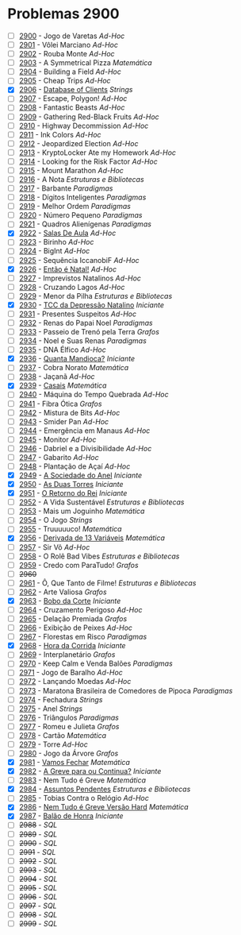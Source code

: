 # Problemas 2900

  - [ ]  [2900](https://www.urionlinejudge.com.br/judge/pt/problems/view/2900) - Jogo de Varetas *Ad-Hoc*
  - [ ]  [2901](https://www.urionlinejudge.com.br/judge/pt/problems/view/2901) - Vôlei Marciano *Ad-Hoc*
  - [ ]  [2902](https://www.urionlinejudge.com.br/judge/pt/problems/view/2902) - Rouba Monte *Ad-Hoc*
  - [ ]  [2903](https://www.urionlinejudge.com.br/judge/pt/problems/view/2903) - A Symmetrical Pizza *Matemática*
  - [ ]  [2904](https://www.urionlinejudge.com.br/judge/pt/problems/view/2904) - Building a Field *Ad-Hoc*
  - [ ]  [2905](https://www.urionlinejudge.com.br/judge/pt/problems/view/2905) - Cheap Trips *Ad-Hoc*
  - [x]  [2906](https://www.urionlinejudge.com.br/judge/pt/problems/view/2906) - [Database of Clients](https://github.com/potigol/uoj-potigol/blob/master/src/2900/2906.poti) *Strings*
  - [ ]  [2907](https://www.urionlinejudge.com.br/judge/pt/problems/view/2907) - Escape, Polygon! *Ad-Hoc*
  - [ ]  [2908](https://www.urionlinejudge.com.br/judge/pt/problems/view/2908) - Fantastic Beasts *Ad-Hoc*
  - [ ]  [2909](https://www.urionlinejudge.com.br/judge/pt/problems/view/2909) - Gathering Red-Black Fruits *Ad-Hoc*
  - [ ]  [2910](https://www.urionlinejudge.com.br/judge/pt/problems/view/2910) - Highway Decommission *Ad-Hoc*
  - [ ]  [2911](https://www.urionlinejudge.com.br/judge/pt/problems/view/2911) - Ink Colors *Ad-Hoc*
  - [ ]  [2912](https://www.urionlinejudge.com.br/judge/pt/problems/view/2912) - Jeopardized Election *Ad-Hoc*
  - [ ]  [2913](https://www.urionlinejudge.com.br/judge/pt/problems/view/2913) - KryptoLocker Ate my Homework *Ad-Hoc*
  - [ ]  [2914](https://www.urionlinejudge.com.br/judge/pt/problems/view/2914) - Looking for the Risk Factor *Ad-Hoc*
  - [ ]  [2915](https://www.urionlinejudge.com.br/judge/pt/problems/view/2915) - Mount Marathon *Ad-Hoc*
  - [ ]  [2916](https://www.urionlinejudge.com.br/judge/pt/problems/view/2916) - A Nota *Estruturas e Bibliotecas*
  - [ ]  [2917](https://www.urionlinejudge.com.br/judge/pt/problems/view/2917) - Barbante *Paradigmas*
  - [ ]  [2918](https://www.urionlinejudge.com.br/judge/pt/problems/view/2918) - Dígitos Inteligentes *Paradigmas*
  - [ ]  [2919](https://www.urionlinejudge.com.br/judge/pt/problems/view/2919) - Melhor Ordem *Paradigmas*
  - [ ]  [2920](https://www.urionlinejudge.com.br/judge/pt/problems/view/2920) - Número Pequeno *Paradigmas*
  - [ ]  [2921](https://www.urionlinejudge.com.br/judge/pt/problems/view/2921) - Quadros Alienígenas *Paradigmas*
  - [x]  [2922](https://www.urionlinejudge.com.br/judge/pt/problems/view/2922) - [Salas De Aula](https://github.com/potigol/uoj-potigol/blob/master/src/2900/2922.poti) *Ad-Hoc*
  - [ ]  [2923](https://www.urionlinejudge.com.br/judge/pt/problems/view/2923) - Birinho *Ad-Hoc*
  - [ ]  [2924](https://www.urionlinejudge.com.br/judge/pt/problems/view/2924) - BigInt *Ad-Hoc*
  - [ ]  [2925](https://www.urionlinejudge.com.br/judge/pt/problems/view/2925) - Sequência IccanobiF *Ad-Hoc*
  - [x]  [2926](https://www.urionlinejudge.com.br/judge/pt/problems/view/2926) - [Então é Natal!](https://github.com/potigol/uoj-potigol/blob/master/src/2900/2926.poti) *Ad-Hoc*
  - [ ]  [2927](https://www.urionlinejudge.com.br/judge/pt/problems/view/2927) - Imprevistos Natalinos *Ad-Hoc*
  - [ ]  [2928](https://www.urionlinejudge.com.br/judge/pt/problems/view/2928) - Cruzando Lagos *Ad-Hoc*
  - [ ]  [2929](https://www.urionlinejudge.com.br/judge/pt/problems/view/2929) - Menor da Pilha *Estruturas e Bibliotecas*
  - [x]  [2930](https://www.urionlinejudge.com.br/judge/pt/problems/view/2930) - [TCC da Depressão Natalino](https://github.com/potigol/uoj-potigol/blob/master/src/2900/2930.poti) *Iniciante*
  - [ ]  [2931](https://www.urionlinejudge.com.br/judge/pt/problems/view/2931) - Presentes Suspeitos *Ad-Hoc*
  - [ ]  [2932](https://www.urionlinejudge.com.br/judge/pt/problems/view/2932) - Renas do Papai Noel *Paradigmas*
  - [ ]  [2933](https://www.urionlinejudge.com.br/judge/pt/problems/view/2933) - Passeio de Trenó pela Terra *Grafos*
  - [ ]  [2934](https://www.urionlinejudge.com.br/judge/pt/problems/view/2934) - Noel e Suas Renas *Paradigmas*
  - [ ]  [2935](https://www.urionlinejudge.com.br/judge/pt/problems/view/2935) - DNA Élfico *Ad-Hoc*
  - [x]  [2936](https://www.urionlinejudge.com.br/judge/pt/problems/view/2936) - [Quanta Mandioca?](https://github.com/potigol/uoj-potigol/blob/master/src/2900/2936.poti) *Iniciante*
  - [ ]  [2937](https://www.urionlinejudge.com.br/judge/pt/problems/view/2937) - Cobra Norato *Matemática*
  - [ ]  [2938](https://www.urionlinejudge.com.br/judge/pt/problems/view/2938) - Jaçanã *Ad-Hoc*
  - [x]  [2939](https://www.urionlinejudge.com.br/judge/pt/problems/view/2939) - [Casais](https://github.com/potigol/uoj-potigol/blob/master/src/2900/2939.poti) *Matemática*
  - [ ]  [2940](https://www.urionlinejudge.com.br/judge/pt/problems/view/2940) - Máquina do Tempo Quebrada *Ad-Hoc*
  - [ ]  [2941](https://www.urionlinejudge.com.br/judge/pt/problems/view/2941) - Fibra Ótica *Grafos*
  - [ ]  [2942](https://www.urionlinejudge.com.br/judge/pt/problems/view/2942) - Mistura de Bits *Ad-Hoc*
  - [ ]  [2943](https://www.urionlinejudge.com.br/judge/pt/problems/view/2943) - Smider Pan *Ad-Hoc*
  - [ ]  [2944](https://www.urionlinejudge.com.br/judge/pt/problems/view/2944) - Emergência em Manaus *Ad-Hoc*
  - [ ]  [2945](https://www.urionlinejudge.com.br/judge/pt/problems/view/2945) - Monitor *Ad-Hoc*
  - [ ]  [2946](https://www.urionlinejudge.com.br/judge/pt/problems/view/2946) - Dabriel e a Divisibilidade *Ad-Hoc*
  - [ ]  [2947](https://www.urionlinejudge.com.br/judge/pt/problems/view/2947) - Gabarito *Ad-Hoc*
  - [ ]  [2948](https://www.urionlinejudge.com.br/judge/pt/problems/view/2948) - Plantação de Açaí *Ad-Hoc*
  - [x]  [2949](https://www.urionlinejudge.com.br/judge/pt/problems/view/2949) - [A Sociedade do Anel](https://github.com/potigol/uoj-potigol/blob/master/src/2900/2949.poti) *Iniciante*
  - [x]  [2950](https://www.urionlinejudge.com.br/judge/pt/problems/view/2950) - [As Duas Torres](https://github.com/potigol/uoj-potigol/blob/master/src/2900/2950.poti) *Iniciante*
  - [x]  [2951](https://www.urionlinejudge.com.br/judge/pt/problems/view/2951) - [O Retorno do Rei](https://github.com/potigol/uoj-potigol/blob/master/src/2900/2951.poti) *Iniciante*
  - [ ]  [2952](https://www.urionlinejudge.com.br/judge/pt/problems/view/2952) - A Vida Sustentável *Estruturas e Bibliotecas*
  - [ ]  [2953](https://www.urionlinejudge.com.br/judge/pt/problems/view/2953) - Mais um Joguinho *Matemática*
  - [ ]  [2954](https://www.urionlinejudge.com.br/judge/pt/problems/view/2954) - O Jogo *Strings*
  - [ ]  [2955](https://www.urionlinejudge.com.br/judge/pt/problems/view/2955) - Truuuuuco! *Matemática*
  - [x]  [2956](https://www.urionlinejudge.com.br/judge/pt/problems/view/2956) - [Derivada de 13 Variáveis](https://github.com/potigol/uoj-potigol/blob/master/src/2900/2956.poti) *Matemática*
  - [ ]  [2957](https://www.urionlinejudge.com.br/judge/pt/problems/view/2957) - Sir Vô *Ad-Hoc*
  - [ ]  [2958](https://www.urionlinejudge.com.br/judge/pt/problems/view/2958) - O Rolê Bad Vibes *Estruturas e Bibliotecas*
  - [ ]  [2959](https://www.urionlinejudge.com.br/judge/pt/problems/view/2959) - Credo com ParaTudo! *Grafos*
  - [ ] ~~2960~~
  - [ ]  [2961](https://www.urionlinejudge.com.br/judge/pt/problems/view/2961) - Ô, Que Tanto de Filme! *Estruturas e Bibliotecas*
  - [ ]  [2962](https://www.urionlinejudge.com.br/judge/pt/problems/view/2962) - Arte Valiosa *Grafos*
  - [x]  [2963](https://www.urionlinejudge.com.br/judge/pt/problems/view/2963) - [Bobo da Corte](https://github.com/potigol/uoj-potigol/blob/master/src/2900/2963.poti) *Iniciante*
  - [ ]  [2964](https://www.urionlinejudge.com.br/judge/pt/problems/view/2964) - Cruzamento Perigoso *Ad-Hoc*
  - [ ]  [2965](https://www.urionlinejudge.com.br/judge/pt/problems/view/2965) - Delação Premiada *Grafos*
  - [ ]  [2966](https://www.urionlinejudge.com.br/judge/pt/problems/view/2966) - Exibição de Peixes *Ad-Hoc*
  - [ ]  [2967](https://www.urionlinejudge.com.br/judge/pt/problems/view/2967) - Florestas em Risco *Paradigmas*
  - [x]  [2968](https://www.urionlinejudge.com.br/judge/pt/problems/view/2968) - [Hora da Corrida](https://github.com/potigol/uoj-potigol/blob/master/src/2900/2968.poti) *Iniciante*
  - [ ]  [2969](https://www.urionlinejudge.com.br/judge/pt/problems/view/2969) - Interplanetário *Grafos*
  - [ ]  [2970](https://www.urionlinejudge.com.br/judge/pt/problems/view/2970) - Keep Calm e Venda Balões *Paradigmas*
  - [ ]  [2971](https://www.urionlinejudge.com.br/judge/pt/problems/view/2971) - Jogo de Baralho *Ad-Hoc*
  - [ ]  [2972](https://www.urionlinejudge.com.br/judge/pt/problems/view/2972) - Lançando Moedas *Ad-Hoc*
  - [ ]  [2973](https://www.urionlinejudge.com.br/judge/pt/problems/view/2973) - Maratona Brasileira de Comedores de Pipoca *Paradigmas*
  - [ ]  [2974](https://www.urionlinejudge.com.br/judge/pt/problems/view/2974) - Fechadura *Strings*
  - [ ]  [2975](https://www.urionlinejudge.com.br/judge/pt/problems/view/2975) - Anel *Strings*
  - [ ]  [2976](https://www.urionlinejudge.com.br/judge/pt/problems/view/2976) - Triângulos *Paradigmas*
  - [ ]  [2977](https://www.urionlinejudge.com.br/judge/pt/problems/view/2977) - Romeu e Julieta *Grafos*
  - [ ]  [2978](https://www.urionlinejudge.com.br/judge/pt/problems/view/2978) - Cartão *Matemática*
  - [ ]  [2979](https://www.urionlinejudge.com.br/judge/pt/problems/view/2979) - Torre *Ad-Hoc*
  - [ ]  [2980](https://www.urionlinejudge.com.br/judge/pt/problems/view/2980) - Jogo da Árvore *Grafos*
  - [x]  [2981](https://www.urionlinejudge.com.br/judge/pt/problems/view/2981) - [Vamos Fechar](https://github.com/potigol/uoj-potigol/blob/master/src/2900/2981.poti) *Matemática*
  - [x]  [2982](https://www.urionlinejudge.com.br/judge/pt/problems/view/2982) - [A Greve para ou Continua?](https://github.com/potigol/uoj-potigol/blob/master/src/2900/2982.poti) *Iniciante*
  - [ ]  [2983](https://www.urionlinejudge.com.br/judge/pt/problems/view/2983) - Nem Tudo é Greve *Matemática*
  - [x]  [2984](https://www.urionlinejudge.com.br/judge/pt/problems/view/2984) - [Assuntos Pendentes](https://github.com/potigol/uoj-potigol/blob/master/src/2900/2984.poti) *Estruturas e Bibliotecas*
  - [ ]  [2985](https://www.urionlinejudge.com.br/judge/pt/problems/view/2985) - Tobias Contra o Relógio *Ad-Hoc*
  - [x]  [2986](https://www.urionlinejudge.com.br/judge/pt/problems/view/2986) - [Nem Tudo é Greve Versão Hard](https://github.com/potigol/uoj-potigol/blob/master/src/2900/2986.poti) *Matemática*
  - [x]  [2987](https://www.urionlinejudge.com.br/judge/pt/problems/view/2987) - [Balão de Honra](https://github.com/potigol/uoj-potigol/blob/master/src/2900/2987.poti) *Iniciante*
  - [ ]  ~~2988~~ - *SQL*
  - [ ]  ~~2989~~ - *SQL*
  - [ ]  ~~2990~~ - *SQL*
  - [ ]  ~~2991~~ - *SQL*
  - [ ]  ~~2992~~ - *SQL*
  - [ ]  ~~2993~~ - *SQL*
  - [ ]  ~~2994~~ - *SQL*
  - [ ]  ~~2995~~ - *SQL*
  - [ ]  ~~2996~~ - *SQL*
  - [ ]  ~~2997~~ - *SQL*
  - [ ]  ~~2998~~ - *SQL*
  - [ ]  ~~2999~~ - *SQL*
